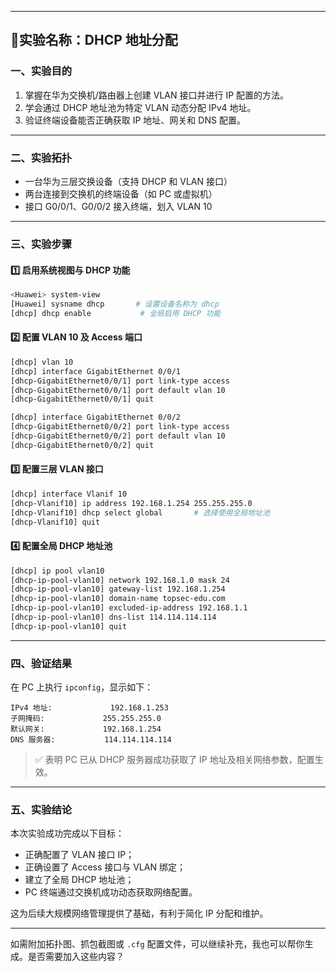 

------

## 🧪实验名称：DHCP 地址分配

### 一、实验目的

1. 掌握在华为交换机/路由器上创建 VLAN 接口并进行 IP 配置的方法。
2. 学会通过 DHCP 地址池为特定 VLAN 动态分配 IPv4 地址。
3. 验证终端设备能否正确获取 IP 地址、网关和 DNS 配置。

------

### 二、实验拓扑

- 一台华为三层交换设备（支持 DHCP 和 VLAN 接口）
- 两台连接到交换机的终端设备（如 PC 或虚拟机）
- 接口 G0/0/1、G0/0/2 接入终端，划入 VLAN 10

------

### 三、实验步骤

#### 1️⃣ 启用系统视图与 DHCP 功能

```bash
<Huawei> system-view
[Huawei] sysname dhcp       # 设置设备名称为 dhcp
[dhcp] dhcp enable           # 全局启用 DHCP 功能
```

#### 2️⃣ 配置 VLAN 10 及 Access 端口

```bash
[dhcp] vlan 10
[dhcp] interface GigabitEthernet 0/0/1
[dhcp-GigabitEthernet0/0/1] port link-type access
[dhcp-GigabitEthernet0/0/1] port default vlan 10
[dhcp-GigabitEthernet0/0/1] quit

[dhcp] interface GigabitEthernet 0/0/2
[dhcp-GigabitEthernet0/0/2] port link-type access
[dhcp-GigabitEthernet0/0/2] port default vlan 10
[dhcp-GigabitEthernet0/0/2] quit
```

#### 3️⃣ 配置三层 VLAN 接口

```bash
[dhcp] interface Vlanif 10
[dhcp-Vlanif10] ip address 192.168.1.254 255.255.255.0
[dhcp-Vlanif10] dhcp select global       # 选择使用全局地址池
[dhcp-Vlanif10] quit
```

#### 4️⃣ 配置全局 DHCP 地址池

```bash
[dhcp] ip pool vlan10
[dhcp-ip-pool-vlan10] network 192.168.1.0 mask 24
[dhcp-ip-pool-vlan10] gateway-list 192.168.1.254
[dhcp-ip-pool-vlan10] domain-name topsec-edu.com
[dhcp-ip-pool-vlan10] excluded-ip-address 192.168.1.1
[dhcp-ip-pool-vlan10] dns-list 114.114.114.114
[dhcp-ip-pool-vlan10] quit
```

------

### 四、验证结果

在 PC 上执行 `ipconfig`，显示如下：

```plaintext
IPv4 地址:             192.168.1.253
子网掩码:             255.255.255.0
默认网关:             192.168.1.254
DNS 服务器:           114.114.114.114
```

> ✅ 表明 PC 已从 DHCP 服务器成功获取了 IP 地址及相关网络参数，配置生效。

------

### 五、实验结论

本次实验成功完成以下目标：

- 正确配置了 VLAN 接口 IP；
- 正确设置了 Access 接口与 VLAN 绑定；
- 建立了全局 DHCP 地址池；
- PC 终端通过交换机成功动态获取网络配置。

这为后续大规模网络管理提供了基础，有利于简化 IP 分配和维护。

------

如需附加拓扑图、抓包截图或 `.cfg` 配置文件，可以继续补充，我也可以帮你生成。是否需要加入这些内容？